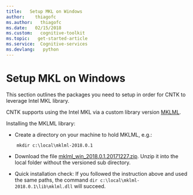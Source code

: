 ```yaml
---
title:   Setup MKL on Windows
author:    thiagofc
ms.author:   thiagofc
ms.date:   02/15/2018
ms.custom:   cognitive-toolkit
ms.topic:   get-started-article
ms.service:  Cognitive-services
ms.devlang:   python
---
```


# Setup MKL on Windows

This section outlines the packages you need to setup in order for CNTK to leverage Intel MKL library.

CNTK supports using the Intel MKL via a custom library version [MKLML](https://github.com/01org/mkl-dnn/releases).

Installing the MKLML library: 

* Create a directory on your machine to hold MKLML, e.g.:

```
    mkdir c:\local\mklml-2018.0.1
```

* Download the file [mklml_win_2018.0.1.20171227.zip](https://github.com/01org/mkl-dnn/releases/download/v0.12/mklml_win_2018.0.1.20171227.zip). Unzip it into the local folder without the versioned sub directory.

* Quick installation check: If you followed the instruction above and used the same paths, the command `dir c:\local\mklml-2018.0.1\lib\mklml.dll` will succeed.
